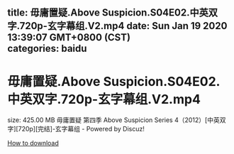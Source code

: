 
title: 毋庸置疑.Above Suspicion.S04E02.中英双字.720p-玄字幕组.V2.mp4
date: Sun Jan 19 2020 13:39:07 GMT+0800 (CST)    
categories: baidu
---

# 毋庸置疑.Above Suspicion.S04E02.中英双字.720p-玄字幕组.V2.mp4
size: 425.00 MB
 毋庸置疑 第四季 Above Suspicion Series 4（2012）[中英双字][720p][完结]-玄字幕组 - Powered by Discuz!
 

[How to download](https://bpcam.bemobtrk.com/go/2ceec3aa-1ca2-46d6-b9ff-aaa5c184517c?jno=1775)